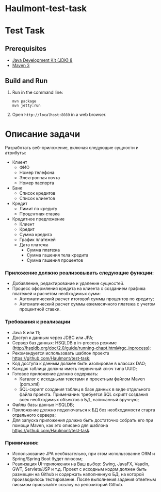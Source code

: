 # Haulmont-test-task

Test Task
=========

Prerequisites
-------------

* [Java Development Kit (JDK) 8](http://www.oracle.com/technetwork/java/javase/downloads/jdk8-downloads-2133151.html)
* [Maven 3](https://maven.apache.org/download.cgi)

Build and Run
-------------

1. Run in the command line:
	```
	mvn package
	mvn jetty:run
	```

2. Open `http://localhost:8080` in a web browser.

# Описание задачи
Разработать веб-приложение, включая следующие сущности и атрибуты:
* Клиент
	* ФИО
	* Номер телефона
	* Электронная почта
	* Номер паспорта
* Банк
	* Список кредитов
	* Список клиентов
* Кредит
	* Лимит по кредиту
	* Процентная ставка
* Кредитное предложение
	* Клиент
	* Кредит
	* Сумма кредита
	* График платежей
	* Дата платежа
		* Сумма платежа
		* Сумма гашения тела кредита
		* Сумма гашения процентов

### Приложение должно реализовывать следующие функции:
* Добавление, редактирование и удаление сущностей.
* Процесс оформления кредита на клиента с созданием графика платежей и расчетом необходимых сумм:
	* Автоматический расчет итоговой суммы процентов по кредиту;
	* Автоматический расчет суммы ежемесячного платежа с учетом процентной ставки.

### Требования к реализации
* Java 8 или 11;
* Доступ к данным через JDBC или JPA;
* Сервер баз данных: HSQLDB в in-process режиме (http://hsqldb.org/doc/2.0/guide/running-chapt.html#rgc_inprocess);
* Рекомендуется использовать шаблон проекта https://github.com/Haulmont/test-task;
* Код доступа к данным должен быть изолирован в классах DAO;
* Каждая таблица должна иметь первичный ключ типа UUID;
* Готовое приложение должно содержать:
	* Каталог с исходными текстами и проектным файлом Maven (pom.xml)
	* SQL-скрипт создания таблиц в базе данных в виде отдельного файла проекта. Примечание: требуется SQL скрипт создания всех необходимых объектов в БД, написанный вручную;
* Файлы базы данных HSQLDB;
* Приложение должно подключаться к БД без необходимости старта отдельного сервера;
* Для запуска приложения должно быть достаточно собрать его при помощи Maven, как это описано для шаблона https://github.com/Haulmont/test-task.
### Примичания:
* Использование JPA необязательно, при этом использование ORM и Spring/Spring Boot будет плюсом;
* Реализация UI-приложения на Ваш выбор: Swing, JavaFX, Vaadin, GWT, Servlets/JSP и т.д.
Проект с исходным кодом должен быть размещен на Github и содержать наполненную БД, на которой производилось тестирование. После выполнения задания ответным письмом присылайте ссылку на репозиторий Github.
